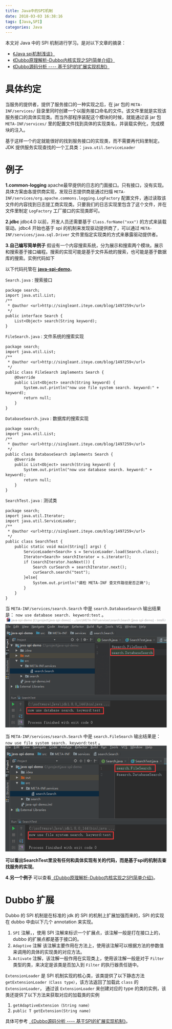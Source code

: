 ```yaml
---
title: Java中的SPI机制
date: 2018-03-03 16:38:16
tags: [Java,SPI] 
categories: Java
---
```


本文对 Java 中的 SPI 机制进行学习。是对以下文章的摘录：
* [《Java spi机制浅谈》](http://singleant.iteye.com/blog/1497259)
* [《Dubbo原理解析-Dubbo内核实现之SPI简单介绍》](http://blog.csdn.net/quhongwei_zhanqiu/article/details/41577159)
* [《Dubbo源码分析 ---- 基于SPI的扩展实现机制》](http://blog.csdn.net/guhong5153/article/details/61210511)

<!-- more -->

# 具体约定
当服务的提供者，提供了服务接口的一种实现之后，在 jar 包的 `META-INF/services/` 目录里同时创建一个以服务接口命名的文件。该文件里就是实现该服务接口的具体实现类。而当外部程序装配这个模块的时候，就能通过该 jar 包 `META-INF/services/` 里的配置文件找到具体的实现类名，并装载实例化，完成模块的注入。

基于这样一个约定就能很好的找到服务接口的实现类，而不需要再代码里制定。JDK 提供服务实现查找的一个工具类：`java.util.ServiceLoader`

# 例子
__1.common-logging__
apache最早提供的日志的门面接口。只有接口，没有实现。具体方案由各提供商实现，发现日志提供商是通过扫描 `META-INF/services/org.apache.commons.logging.LogFactory` 配置文件，通过读取该文件的内容找到日志提工商实现类。只要我们的日志实现里包含了这个文件，并在文件里制定 `LogFactory` 工厂接口的实现类即可。

__2.jdbc__
jdbc4.0 以前，开发人员还需要基于 `Class.forName("xxx")` 的方式来装载驱动。jdbc4 开始也基于 spi 的机制来发现驱动提供商了，可以通过 `META-INF/services/java.sql.Driver` 文件里指定实现类的方式来暴露驱动提供者。

__3.自己编写简单例子__
假设有一个内容搜索系统，分为展示和搜索两个模块。展示和搜索基于接口编程。搜索的实现可能是基于文件系统的搜索，也可能是基于数据库的搜索。实例代码如下

以下代码托管在 [__java-spi-demo__](https://github.com/mindawei/java-spi-demo)。

`Search.java` : 搜索接口
```
package search;
import java.util.List;
/**
 * @author <url>http://singleant.iteye.com/blog/1497259</url>
 */
public interface Search {
    List<Object> search(String keyword);
}
```

`FileSearch.java` : 文件系统的搜索实现
```
package search;
import java.util.List;
/**
 * @author <url>http://singleant.iteye.com/blog/1497259</url>
 */
public class FileSearch implements Search {
    @Override
    public List<Object> search(String keyword) {
        System.out.println("now use file system search. keyword:" + keyword);
        return null;
    }
}
```

`DatabaseSearch.java` : 数据库的搜索实现
```
package search;
import java.util.List;
/**
 * @author <url>http://singleant.iteye.com/blog/1497259</url>
 */
public class DatabaseSearch implements Search {
    @Override
    public List<Object> search(String keyword) {
        System.out.println("now use database search. keyword:" + keyword);
        return null;
    }
}
```

`SearchTest.java` : 测试类
```
package search;
import java.util.Iterator;
import java.util.ServiceLoader;
/**
 * @author <url>http://singleant.iteye.com/blog/1497259</url>
 */
public class SearchTest {
    public static void main(String[] args) {
        ServiceLoader<Search> s = ServiceLoader.load(Search.class);
        Iterator<Search> searchIterator = s.iterator();
        if (searchIterator.hasNext()) {
            Search curSearch = searchIterator.next();
            curSearch.search("test");
        }else{
            System.out.println("请检 META-INF 查文件路径是否正确");
        }
    }
}
```

当 `META-INF/services/search.Search` 中是 `search.DatabaseSearch` 输出结果是：
`now use database search. keyword:test` 。
![](/images/00023/01.png)

当 `META-INF/services/search.Search` 中是 `search.FileSearch` 输出结果是：
`now use file system search. keyword:test` 。
![](/images/00023/02.png)

__可以看出SearchTest里没有任何和具体实现有关的代码，而是基于spi的机制去查找服务的实现__。

__4.另一个例子__
可以查看[《Dubbo原理解析-Dubbo内核实现之SPI简单介绍》](http://blog.csdn.net/quhongwei_zhanqiu/article/details/41577159)。

# Dubbo 扩展
Dubbo 的 SPI 机制是在标准的 jdk 的 SPI 的机制上扩展加强而来的，SPI 的实现在 dubbo 中由以下几个 annotation 来实现。 
1. `SPI` 注解，，使用 SPI 注解来标识一个扩展点，该注解一般是打在接口上的，dubbo 的扩展点都是基于接口的。 
2. `Adaptive` 注解 该注解主要作用在方法上，使用该注解可以根据方法的参数值来调用的具体的实现类的对应方法。
3. `Activate` 注解，该注解一般作用在实现类上，使用该注解一般是对于 `Filter` 类型的类，来决定是该类是否加入到 `Filter` 的执行器责任链中。

`ExtensionLoader` 是 SPI 机制实现的核心类，该类提供了以下静态方法 `getExtensionLoader（Class type）`，该方法返回了加载此 `class` 的 `ExtensionLoader`， 通过该 `ExtensionLoader` 来创建对应的 type 的类的实例，该类还提供了以下方法来获取对应的加载类的实例 
1. `getAdaptiveExtension（String name）` 
2. `public T getExtension(String name)` 

具体可参考 [《Dubbo源码分析 ---- 基于SPI的扩展实现机制》](http://blog.csdn.net/guhong5153/article/details/61210511)。

